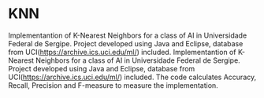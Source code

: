 KNN
===

Implementantion of K-Nearest Neighbors for a class of AI in Universidade Federal de Sergipe. Project developed using Java and Eclipse, database from UCI(https://archive.ics.uci.edu/ml/) included. Implementantion of K-Nearest Neighbors for a class of AI in Universidade Federal de Sergipe. Project developed using Java and Eclipse, database from UCI(https://archive.ics.uci.edu/ml/) included. The code calculates Accuracy, Recall, Precision and F-measure to measure the implementation.
